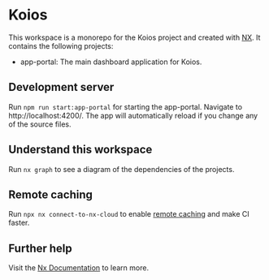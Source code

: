 # Koios

This workspace is a monorepo for the Koios project and created with [NX](https://nx.dev/). It contains the following projects:
- app-portal: The main dashboard application for Koios.

## Development server

Run `npm run start:app-portal` for starting the app-portal. Navigate to http://localhost:4200/. The app will automatically reload if you change any of the source files.

## Understand this workspace

Run `nx graph` to see a diagram of the dependencies of the projects.

## Remote caching

Run `npx nx connect-to-nx-cloud` to enable [remote caching](https://nx.app) and make CI faster.

## Further help

Visit the [Nx Documentation](https://nx.dev) to learn more.
